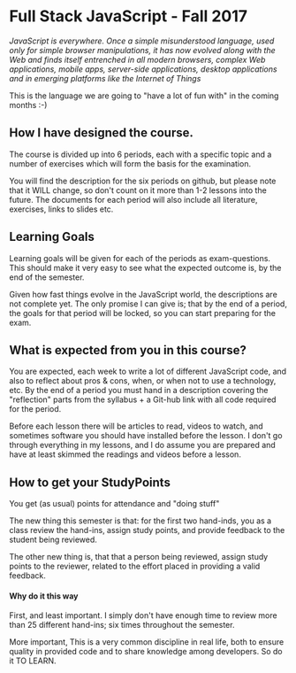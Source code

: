 # Full Stack JavaScript - Fall 2017

*JavaScript is everywhere. Once a simple misunderstood language, used only for simple browser manipulations, it has now evolved along with the Web and finds itself entrenched in all modern browsers, complex Web applications, mobile apps, server-side applications, desktop applications and in emerging platforms like the Internet of Things*

This is the language we are going to "have a lot of fun with" in the coming months :-)

## How I have designed the course.

The course is divided up into 6 periods, each with a specific topic and a number of exercises which will form the basis for the examination.


You will find the description for the six periods on github, but please note that it WILL change, so don't count on it more than 1-2 lessons into the future. The documents for each period will also include all literature, exercises, links to slides etc.

## Learning Goals

Learning goals will be given for each of the periods as exam-questions. This should make it very easy to see what the expected outcome is, by the end of the semester.

Given how fast things evolve in the JavaScript world, the descriptions are not complete yet. The only promise I can give is; that by the end of a period, the goals for that period will be locked, so you can start preparing for the exam.

## What is expected from you in this course?

You are expected, each week to write a lot of different JavaScript code, and also to reflect about pros & cons, when, or when not to use a technology, etc. By the end of a period you must hand in a description covering the "reflection" parts from the syllabus + a Git-hub link with all code required for the period.

Before each lesson there will be articles to read, videos to watch, and sometimes software you should have installed before the lesson. I don't go through everything in my lessons, and I do assume you are prepared and have at least skimmed the readings and videos before a lesson.

## How to get your StudyPoints

You get (as usual) points for attendance and "doing stuff"

The new thing this semester is that: for the first two hand-inds, you as a class review the hand-ins, assign study points, and provide feedback to the student being reviewed.

The other new thing is, that that a person being reviewed, assign study points to the reviewer, related to the effort placed in providing a valid feedback.

#### Why do it this way

First, and least important. I simply don't have enough time to review more than 25 different hand-ins; six times throughout the semester.

More important, This is a very common discipline in real life, both to ensure quality in provided code and to share knowledge among developers. So do it TO LEARN.

